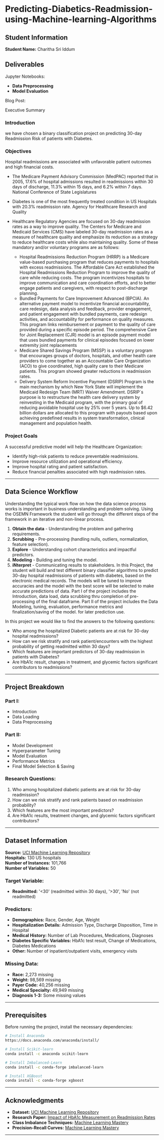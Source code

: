 # Predicting-Diabetics-Readmission-using-Machine-learning-Algorithms

## Student Information
**Student Name:** Charitha Sri Iddum  

## Deliverables
Jupyter Notebooks:
- **Data Preprocessing**
- **Model Evaluation**

Blog Post:

Executive Summary
### Introduction
we have chosen a binary classification project on predicting 30-day Readmission Risk of patients with Diabetes.

### Objectives
Hospital readmissions are associated with unfavorable patient outcomes and high financial costs.

- The Medicare Payment Advisory Commission (MedPAC) reported that in 2005, 17.6% of hospital admissions resulted in readmissions within 30 days of discharge, 11.3% within 15 days, and 6.2% within 7 days. National Conference of State Legislatures

- Diabetes is one of the most frequently treated condition in US Hospitals with 20.3% readmission rate. Agency for Healthcare Research and Quality

- Healthcare Regulatory Agencies are focused on 30-day readmission rates as a way to improve quality. The Centers for Medicare and Medicaid Services (CMS) have labeled 30-day readmission rates as a measure of healthcare quality and emphasize its reduction as a strategy to reduce healthcare costs while also maintaining quality. Some of these mandatory and/or voluntary programs are as follows:
  - Hospital Readmissions Reduction Program (HRRP) is a Medicare value-based purchasing program that reduces payments to hospitals with excess readmissions. The Affordable Care Act established the Hospital Readmissions Reduction Program to improve the quality of care while reducing costs. The program incentivizes hospitals to improve communication and care coordination efforts, and to better engage patients and caregivers, with respect to post-discharge planning.
  - Bundled Payments for Care Improvement Advanced (BPCIA). An alternative payment model to incentivize financial accountability, care redesign, data analysis and feedback, provider engagement, and patient engagement with bundled payments, care redesign activities, and accountability for performance on quality measures. This program links reimbursement or payment to the quality of care provided during a specific episode period.
  The comprehensive Care for Joint Replacement (CJR) model is an episode payment model that uses bundled payments for clinical episodes focused on lower extremity joint replacements
  - Medicare Shared Savings Program (MSSP) is a voluntary program that encourages groups of doctors, hospitals, and other health care providers to come together as an Accountable Care Organization (ACO) to give coordinated, high quality care to their Medicare patients. This program showed greater reductions in readmission rates.
  - Delivery System Reform Incentive Payment (DSRIP) Program is the main mechanism by which New York State will implement the Medicaid Redesign Team (MRT) Waiver Amendment. DSRIP´s purpose is to restructure the health care delivery system by reinvesting in the Medicaid program, with the primary goal of reducing avoidable hospital use by 25% over 5 years. Up to $6.42 billion dollars are allocated to this program with payouts based upon achieving predefined results in system transformation, clinical management and population health.

### Project Goals
A successful predictive model will help the Healthcare Organization:
- Identify high-risk patients to reduce preventable readmissions.
- Improve resource utilization and operational efficiency.
- Improve hospital rating and patient satisfaction.
- Reduce financial penalties associated with high readmission rates.

---

## Data Science Workflow
Understanding the typical work flow on how the data science process works is important in business understanding and problem solving. Using the OSEMN Framework the student will go through the different steps of the framework in an iterative and non-linear process.
1. **Obtain the data** - Understanding the problem and gathering requirements.
2. **Scrubbing** - Pre-processing (handling nulls, outliers, normalization, feature selection).
3. **Explore** - Understanding cohort characteristics and impactful predictors.
4. **Modeling** - Building and tuning the model.
5. **iNterpret** - Communicating results to stakeholders.
In this Project, the student will build and test different binary classifier algorithms to predict 30-day hospital readmissions of patients with diabetes, based on the electronic medical records. The models will be tuned to improve accuracies and the model with the best score will be selected to make accurate predictions of data.
Part I of the project includes the Introduction, data load, data scrubbing thru completion of pre-processing of the final dataframe. Part II of the project includes the Data Modeling, tuning, evaluation, performance metrics and finalization/saving of the model. for later prediction use.

In this project we would like to find the answers to the following questions:

- Who among the hospitalized Diabetic patients are at risk for 30-day hospital readmissions?
- How can we risk stratify and rank patient/encounters with the highest probability of getting readmitted within 30 days?
- Which features are important predictors of 30-day readmission in patients with Diabetes?
- Are HbA1c result, changes in treatment, and glycemic factors significant contributors to readmissions?
---

## Project Breakdown
### Part I:
- Introduction
- Data Loading
- Data Preprocessing

### Part II:
- Model Development
- Hyperparameter Tuning
- Model Evaluation
- Performance Metrics
- Final Model Selection & Saving

### Research Questions:
1. Who among hospitalized diabetic patients are at risk for 30-day readmission?
2. How can we risk stratify and rank patients based on readmission probability?
3. Which features are the most important predictors?
4. Are HbA1c results, treatment changes, and glycemic factors significant contributors?

---

## Dataset Information
**Source:** [UCI Machine Learning Repository](https://archive.ics.uci.edu/ml/datasets/diabetes+130-us+hospitals+for+years+1999-2008)    
**Hospitals:** 130 US hospitals  
**Number of Instances:** 101,766  
**Number of Variables:** 50  

### Target Variable:
- **Readmitted:** '<30' (readmitted within 30 days), '>30', 'No' (not readmitted)

### Predictors:
- **Demographics:** Race, Gender, Age, Weight
- **Hospitalization Details:** Admission Type, Discharge Disposition, Time in Hospital
- **Medical History:** Number of Lab Procedures, Medications, Diagnoses
- **Diabetes Specific Variables:** HbA1c test result, Change of Medications, Diabetes Medications
- **Other:** Number of inpatient/outpatient visits, emergency visits

### Missing Data:
- **Race:** 2,273 missing
- **Weight:** 98,569 missing
- **Payer Code:** 40,256 missing
- **Medical Specialty:** 49,949 missing
- **Diagnosis 1-3:** Some missing values

---

## Prerequisites
Before running the project, install the necessary dependencies:
```sh
# Install Anaconda
https://docs.anaconda.com/anaconda/install/

# Install Scikit-learn
conda install -c anaconda scikit-learn

# Install Imbalanced-Learn
conda install -c conda-forge imbalanced-learn

# Install XGBoost
conda install -c conda-forge xgboost
```

---

## Acknowledgments
- **Dataset:** [UCI Machine Learning Repository](https://archive.ics.uci.edu/ml/datasets/diabetes+130-us+hospitals+for+years+1999-2008)
- **Research Paper:** [Impact of HbA1c Measurement on Readmission Rates](https://www.hindawi.com/journals/bmri/2014/781670/)
- **Class Imbalance Techniques:** [Machine Learning Mastery](https://machinelearningmastery.com/what-is-imbalanced-classification/)
- **Precision-Recall Curves:** [Machine Learning Mastery](https://machinelearningmastery.com/roc-curves-and-precision-recall-curves-for-classification-in-python/)

---

